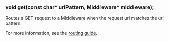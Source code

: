 <h3 id='router.get'>void get(const char* urlPattern, Middleware* middleware);</h3>

Routes a GET request to a Middleware when the request url matches the url pattern.

For more information, see the [routing guide](/guide/routing.html).
